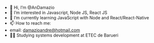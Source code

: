 - 👋 Hi, I’m @AnDamazio
- 👀 I’m interested in Javascript, Node JS, React JS
- 🌱 I’m currently learning JavaScript with Node and React/React-Native
- 📫 How to reach me: 
- email: damazioandre@hotmail.com
- 🐱‍👤 Studying systems development at ETEC de Barueri

<!---
AnDamazio/AnDamazio is a ✨ special ✨ repository because its `README.md` (this file) appears on your GitHub profile.
You can click the Preview link to take a look at your changes.
--->
